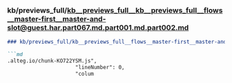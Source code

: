 ### kb/previews_full/kb__previews_full__kb__previews_full__flows__master-first__master-and-slot@guest.har.part067.md.part001.md.part002.md

```md
### kb/previews_full/kb__previews_full__flows__master-first__master-and-slot@guest.har.part067.md.part001.md (part 002)

```md
.alteg.io/chunk-KO722YSM.js",
                      "lineNumber": 0,
                      "colum
```

```

```
